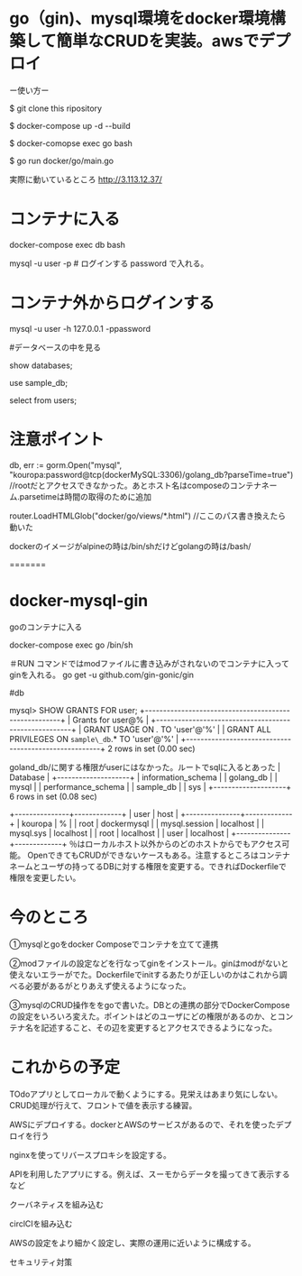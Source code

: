 # go（gin)、mysql環境をdocker環境構築して簡単なCRUDを実装。awsでデプロイ
ー使い方ー

$ git clone this ripository

$ docker-compose up -d --build 

$ docker-comopse exec go bash

$ go run docker/go/main.go

実際に動いているところ
http://3.113.12.37/



# コンテナに入る

docker-compose  exec  db  bash


mysql -u user -p # ログインする password で入れる。


# コンテナ外からログインする
mysql -u user -h  127.0.0.1 -ppassword

#データベースの中を見る

show databases;

use sample_db;

select from users;


# 注意ポイント
db, err := gorm.Open("mysql", "kouropa:password@tcp(dockerMySQL:3306)/golang_db?parseTime=true") 
//rootだとアクセスできなかった。あとホスト名はcomposeのコンテナネーム.parsetimeは時間の取得のために追加

router.LoadHTMLGlob("docker/go/views/*.html") //ここのパス書き換えたら動いた

dockerのイメージがalpineの時は/bin/shだけどgolangの時は/bash/ 



=======

# docker-mysql-gin

goのコンテナに入る

docker-compose exec go /bin/sh

＃RUN コマンドではmodファイルに書き込みがされないのでコンテナに入ってginを入れる。
go get -u github.com/gin-gonic/gin 

#db

mysql> SHOW GRANTS FOR user;
+------------------------------------------------------+
| Grants for user@%                                    |
+------------------------------------------------------+
| GRANT USAGE ON *.* TO 'user'@'%'                     |
| GRANT ALL PRIVILEGES ON `sample\_db`.* TO 'user'@'%' |
+------------------------------------------------------+
2 rows in set (0.00 sec)

goland_db/に関する権限がuserにはなかった。ルートでsqlに入るとあった
| Database           |
+--------------------+
| information_schema |
| golang_db          |
| mysql              |
| performance_schema |
| sample_db          |
| sys                |
+--------------------+
6 rows in set (0.08 sec)

+---------------+-------------+
| user          | host        |
+---------------+-------------+
| kouropa       | %           |
| root          | dockermysql |
| mysql.session | localhost   |
| mysql.sys     | localhost   |
| root          | localhost   |
| user          | localhost   |
+---------------+-------------+
％はローカルホスト以外からのどのホストからでもアクセス可能。
OpenできてもCRUDができないケースもある。注意するところはコンテナネームとユーザの持ってるDBに対する権限を変更する。できればDockerfileで権限を変更したい。

# 今のところ
①mysqlとgoをdocker Composeでコンテナを立てて連携

②modファイルの設定などを行なってginをインストール。ginはmodがないと使えないエラーがでた。Dockerfileでinitするあたりが正しいのかはこれから調べる必要があるがとりあえず使えるようになった。

③mysqlのCRUD操作ををgoで書いた。DBとの連携の部分でDockerComposeの設定をいろいろ変えた。ポイントはどのユーザにどの権限があるのか、とコンテナ名を記述すること、その辺を変更するとアクセスできるようになった。


# これからの予定

TOdoアプリとしてローカルで動くようにする。見栄えはあまり気にしない。CRUD処理が行えて、フロントで値を表示する練習。

AWSにデプロイする。dockerとAWSのサービスがあるので、それを使ったデプロイを行う

nginxを使ってリバースプロキシを設定する。

APIを利用したアプリにする。例えば、スーモからデータを撮ってきて表示するなど

クーバネティスを組み込む

circlCIを組み込む

AWSの設定をより細かく設定し、実際の運用に近いように構成する。

セキュリティ対策






